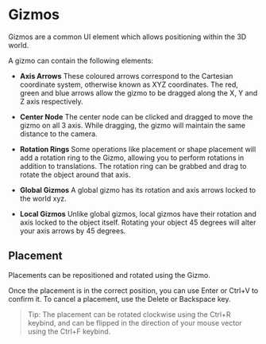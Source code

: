 # Gizmos

Gizmos are a common UI element which allows positioning within the 3D world.

A gizmo can contain the following elements:
- **Axis Arrows** These coloured arrows correspond to the Cartesian coordinate system, otherwise known as XYZ coordinates. The red, green and blue arrows allow the gizmo to be dragged along the X, Y and Z axis respectively.
- **Center Node** The center node can be clicked and dragged to move the gizmo on all 3 axis. While dragging, the gizmo will maintain the same distance to the camera.
- **Rotation Rings** Some operations like placement or shape placement will add a rotation ring to the Gizmo, allowing you to perform rotations in addition to translations. The rotation ring can be grabbed and drag to rotate the object around that axis.

- **Global Gizmos** A global gizmo has its rotation and axis arrows locked to the world xyz.
- **Local Gizmos** Unlike global gizmos, local gizmos have their rotation and axis locked to the object itself. Rotating your object 45 degrees will alter your axis arrows by 45 degrees.

## Placement

Placements can be repositioned and rotated using the Gizmo.

Once the placement is in the correct position, you can use Enter or Ctrl+V to confirm it. To cancel a placement, use the Delete or Backspace key.

> Tip: The placement can be rotated clockwise using the Ctrl+R keybind, and can be flipped in the direction of your mouse vector using the Ctrl+F keybind.